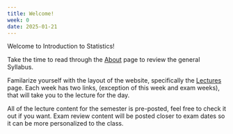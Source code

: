 ```yaml
---
title: Welcome!
week: 0
date: 2025-01-21
---
```


Welcome to Introduction to Statistics!

Take the time to read through the [About](https://rmshksu.github.io/stat225_spring2025/about/) page to review the general Syllabus.

Familarize yourself with the layout of the website, specifically the [Lectures](https://rmshksu.github.io/stat225_spring2025/calendar/) page. Each week has two links, (exception of this week and exam weeks), that will take you to the lecture for the day.

All of the lecture content for the semester is pre-posted, feel free to check it out if you want. Exam review content will be posted closer to exam dates so it can be more personalized to the class.
